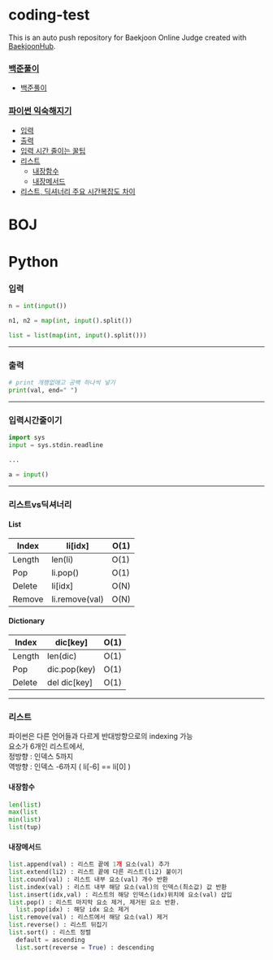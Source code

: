 # coding-test
This is an auto push repository for Baekjoon Online Judge created with [BaekjoonHub](https://github.com/BaekjoonHub/BaekjoonHub).

### [백준풀이](#boj)
- [백준풀이](#BOJ)

### [파이썬 익숙해지기](#Python)
- [입력](#입력)
- [출력](#출력)
- [입력 시간 줄이는 꿀팁](#입력시간줄이기)
- [리스트](#리스트)
  - [내장함수](#내장함수)
  - [내장메서드](#내장메서드) 
- [리스트, 딕셔너리 주요 시간복잡도 차이](#리스트vs딕셔너리)

# BOJ

# Python
### 입력
```python
n = int(input())

n1, n2 = map(int, input().split())

list = list(map(int, input().split()))
```
------------------
### 출력
```python
# print 개행없애고 공백 하나씩 넣기
print(val, end=" ")
```
------------------
### 입력시간줄이기
```python
import sys
input = sys.stdin.readline

...

a = input()
```
------------------

### 리스트vs딕셔너리
#### List

| Index | li[idx] | O(1) |
| --- | --- | --- |
| Length | len(li) | O(1) |
| Pop | li.pop() | O(1) |
| Delete | li[idx] | O(N) |
| Remove | li.remove(val) | O(N) |

#### Dictionary

| Index | dic[key] | O(1) |
| --- | --- | --- |
| Length | len(dic) | O(1) |
| Pop | dic.pop(key) | O(1) |
| Delete | del dic[key] | O(1) |

------------------

### 리스트
파이썬은 다른 언어들과 다르게 반대방향으로의 indexing 가능</br>
요소가 6개인 리스트에서,</br>
정방향 : 인덱스 5까지 </br>
역방향 : 인덱스 -6까지 ( li[-6] == li[0] )</br>

#### 내장함수
```python
len(list)
max(list
min(list)
list(tup)
```
#### 내장메서드
```python
list.append(val) : 리스트 끝에 1개 요소(val) 추가
list.extend(li2) : 리스트 끝에 다른 리스트(li2) 붙이기
list.cound(val) : 리스트 내부 요소(val) 개수 반환
list.index(val) : 리스트 내부 해당 요소(val)의 인덱스(최소값) 값 반환
list.insert(idx,val) : 리스트의 해당 인덱스(idx)위치에 요소(val) 삽입
list.pop() : 리스트 마지막 요소 제거, 제거된 요소 반환. 
  list.pop(idx) : 해당 idx 요소 제거
list.remove(val) : 리스트에서 해당 요소(val) 제거
list.reverse() : 리스트 뒤집기
list.sort() : 리스트 정렬
  default = ascending
  list.sort(reverse = True) : descending
  
```
